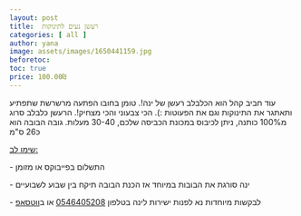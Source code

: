 ```yaml
---
layout: post
title:  רעשן נעים לתינוקות
categories: [ all ]
author: yana
image: assets/images/1650441159.jpg
beforetoc: 
toc: true
price: 100.00₪
---
```

עוד חביב קהל הוא הכלבלב רעשן של ינה!. טומן בחובו הפתעה מרשרשת שתפתיע ותאתגר את התינוקות וגם את הפעוטות :). הכי צבעוני והכי מצחיק!. הרעשן כלבלב סרוג מ100% כותנה, ניתן לכיבוס במכונת הכביסה שלכם, 30-40 מעלות. גובה הבובה הוא כ26 ס"מ

<p><u>שימו לב:</u></p>
<p>- התשלום בפייבוקס או מזומן</p>
<p>- ינה סורגת את הבובות במיוחד אז הכנת הבובה תיקח בין שבוע לשבועיים<br></p>
<p>- לבקשות מיוחדות נא לפנות ישירות לינה בטלפון <a href="tel:0546405208" target="_blank">0546405208</a> או ב<a href="https://wa.me/972546405208?text=שלום, בקשר לרעשן נעים לתינוקות נראה מעניין מאוד" target="_blank">ווטסאפ</a></p>
